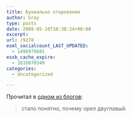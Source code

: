 ```yaml
---
title: Буквально откровение
author: Gray
type: posts
date: 2008-05-10T10:38:24+00:00
excerpt:
url: /9278
esml_socialcount_LAST_UPDATED:
  - 1496979601
essb_cache_expire:
  - 1616070349
categories:
  - Uncategorized

---
```








Прочитал в <a href="http://volod.livejournal.com/3508.html" target="_blank">одном из блогов</a>:

> стало понятно, почему орел двуглавый.